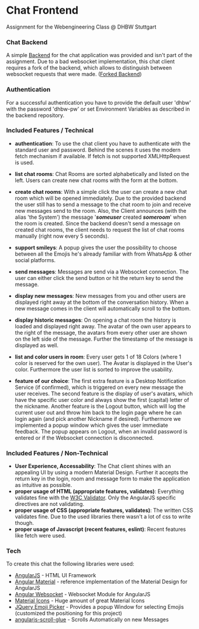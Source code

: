 # Chat Frontend
Assignment for the Webengineering Class @ DHBW Stuttgart

### Chat Backend
A simple [Backend] for the chat application was provided and isn't part
of the assignment. Due to a bad websocket implementation, this chat
client requires a fork of the backend, which allows to distinguish
between websocket requests that were made.
([Forked Backend])

### Authentication
For a successful authentication you have to provide the default user
'dhbw' with the password 'dhbw-pw' or set Environment Variables as
described in the backend repository.

### Included Features / Technical
- **authentication**: To use the chat client you have to authenticate
with the standard user and password. Behind the scenes it uses the
modern fetch mechanism if available. If fetch is not supported
XMLHttpRequest is used.

- **list chat rooms**: Chat Rooms are sorted alphabetically and listed
on the left. Users can create new chat rooms with the form at the bottom.

- **create chat rooms**: With a simple click the user can create a new
chat room which will be opened immediately. Due to the provided backend the user
still has to send a message to the chat room to join and receive new messages
send to the room. Also, the Client announces (with the alias 'the System')
the message '**_someuser_** created **_someroom_**' when the room is created.
Since the backend doesn't send a message on created chat rooms, the client
needs to request the list of chat rooms manually (right now every 5 seconds).

- **support smileys**: A popup gives the user the possibility to choose
between all the Emojis he's already familiar with from WhatsApp & other
social platforms.

- **send messages**: Messages are send via a Websocket connection. The
user can either click the send button or hit the return key to send the
message.

- **display new messages**: New messages from you and other users are
displayed right away at the bottom of the conversation history. When a
new message comes in the client will automatically scroll to the bottom.

- **display historic messages**: On opening a chat room the history is
loaded and displayed right away. The avatar of the own user appears to
the right of the message, the avatars from every other user are shown
on the left side of the message. Further the timestamp of the message is
displayed as well.

- **list and color users in room**: Every user gets 1 of 18 Colors
(where 1 color is reserved for the own user). The Avatar is displayed in
the User's color. Furthermore the user list is sorted to improve the usability.

- **feature of our choice**: The first extra feature is a Desktop
Notification Service (if confirmed), which is triggered on every new message
the user receives. The second feature is the display of user's avatars,
which have the specific user color and always show the first (capital)
letter of the nickname. Another feature is the Logout button, which will log the
current user out and throw him back to the login page where he can
login again (and pick another Nickname if desired). Furthermore we
implemented a popup window which gives the user immediate feedback.
The popup appears on Logout, when an invalid password is entered or if the
Websocket connection is disconnected.

### Included Features / Non-Technical
- **User Experience, Accessability**:  The Chat client shines with an
appealing UI by using a modern Material Design. Further it accepts the
return key in the login, room and message form to make the application
as intuitive as possible.
- **proper usage of HTML (appropriate features, validates)**:
Everything validates fine with the [W3C Validator]. Only the AngularJS
specific directives are not validating.
- **proper usage of CSS (appropriate features, validates)**: The written CSS
validates fine. Due to the used libraries there wasn't a lot of css to
write though.
- **proper usage of Javascript (recent features, eslint)**:
Recent features like fetch were used.

### Tech
To create this chat the following libraries were used:

* [AngularJS] - HTML UI Framework
* [Angular Material] - reference implementation of the Material Design
for AngularJS
* [Angular Websocket] - Websocket Module for AngularJS
* [Material Icons] - Huge amount of great Material Icons
* [JQuery Emoji Picker] - Provides a popup Window for selecting Emojis
(customized the positioning for this project)
* [angularjs-scroll-glue] - Scrolls Automatically on new Messages

[AngularJS]: <http://angularjs.org>
[Angular Material]: <http://material.angularjs.org>
[Material Icons]: <https://material.io/icons/>
[Backend]: <https://github.com/Lhdang88/cloud_computing_ws>
[JQuery Emoji Picker]: <https://github.com/wedgies/jquery-emoji-picker>
[angularjs-scroll-glue]: <https://github.com/Luegg/angularjs-scroll-glue>
[Angular Websocket]: <https://github.com/AngularClass/angular-websocket>
[Forked Backend]: <https://github.com/M320Trololol/cloud_computing_ws>
[W3C Validator]: <https://validator.w3.org/>
